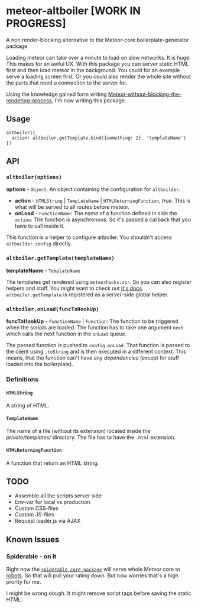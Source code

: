 # meteor-altboiler [WORK IN PROGRESS]

A non render-blocking alternative to the Meteor-core boilerplate-generator package

Loading meteor can take over a minute to load on slow networks. It is huge. This makes for an awful UX. With this package you can server static HTML first and then load meteor in the background. You could for an example serve a loading screen first. Or you could also render the whole site without the parts that need a connection to the server for.

Using the knowledge gained form writing [Meteor-without-blocking-the-rendering-process](https://github.com/Kriegslustig/Meteor-without-blocking-the-rendering-process), I'm now writing this package.

## Usage

```
altboiler({
  action: altboiler.getTemplate.bind({something: 2}, 'templateName')
})
```

## API

### `altboiler(options)`

**options** - `Object`:
An object containing the configuration for `altboilder`.
  * **action** - `HTMLString` | `TemplateName` | `HTMLReturningFunction`, *true*: This is what will be served to all routes before meteor.
  * **onLoad** - `FunctionName`: The name of a function defined in side the `action`. The function is asynchronous. So it's passed a callback that you have to call inside it.

This function is a helper to configure altboiler. You shouldn't access `altboilder.config` directly.

### `altboiler.getTemplate(templateName)`

**templateName** - `TemplateName`

The templates get rendered using `meteorhacks:ssr`. So you can also register helpers and stuff. You might want to check out [it's docs](https://github.com/meteorhacks/meteor-ssr). `altboiler.getTemplate` is registered as a server-side global helper.

### `altboiler.onLoad(funcToHookUp)`

**funcToHookUp** - `FunctionName` | `Function`: The function to be triggered when the scripts are loaded. The function has to take one argument `next` which calls the next function in the `onLoad` queue.

The passed function is pushed to `config.onLoad`. That function is passed to the client using `.toString` and is then executed in a different context. This means, that the function can't have any *dependencies* (except for stuff loaded into the boilerplate).

### Definitions

#### `HTMLString`
A string of HTML.

#### `TemplateName`
The name of a file (without its extension) located inside the _private/templates/_ directory. The file has to have the `.html` extension.

#### `HTMLReturningFunction`
A function that return an HTML string.

## TODO

* Assemble all the scripts server side
* Env-var for local vs production
* Custom CSS-files
* Custom JS-files
* Request loader.js via AJAX

## Known Issues

### Spiderable - on it
Right now the [`spiderable core package`](https://github.com/meteor/meteor/tree/devel/packages/spiderable) will serve whole Meteor core to [robots](https://imgur.com/gallery/q2W0N). So that will pull your rating down. But now worries that's a high prority for me.

I might be wrong dough. It might remove script tags before saving the static HTML.
